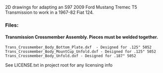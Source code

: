 2D drawings for adapting an S97 2009 Ford Mustang Tremec T5 Transmission to work in a 1967-82 Fiat 124. 

### Files:
#### Transmission Crossmember Assembly. Pieces must be welded together. 
```
Trans_Crossmember_Body_Bottom_Plate.dxf  - Designed for .125" 5052
Trans_Crossmember_Body_MountCup_Unfold.dxf - Designed for .125" 5052
Trans_Crossmember_Body_Unfold.dxf - Designed for .187" 5052

```

See LICENSE.txt in project root for any licensing info
